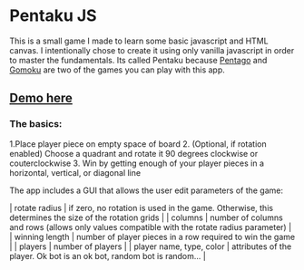 # Pentaku JS
This is a small game I made to learn some basic javascript and HTML canvas. I intentionally chose to create it using only vanilla javascript in order to master the fundamentals. Its called Pentaku because [Pentago](https://en.wikipedia.org/wiki/Pentago) and [Gomoku](https://en.wikipedia.org/wiki/Gomoku) are two of the games you can play with this app.

## [Demo here]()

### The basics:
1.Place player piece on empty space of board
2. (Optional, if rotation enabled) Choose a quadrant and rotate it 90 degrees clockwise or couterclockwise
3. Win by getting enough of your player pieces in a horizontal, vertical, or diagonal line  

The app includes a GUI that allows the user edit parameters of the game:

| rotate radius  | if zero, no rotation is used in the game. Otherwise, this determines the size of the rotation grids |
| columns  | number of columns and rows (allows only values compatible with the rotate radius parameter)  |
| winning length  | number of player pieces in a row required to win the game  |
| players  | number of players  |
| player name, type, color  | attributes of the player. Ok bot is an ok bot, random bot is random...  |